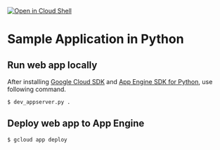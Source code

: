 [![Open in Cloud Shell](http://gstatic.com/cloudssh/images/open-btn.svg)](https://console.cloud.google.com/cloudshell/open?git_repo=https://github.com/iwanariy/sample-app-python.git)

Sample Application in Python
====

## Run web app locally
After installing [Google Cloud SDK](https://cloud.google.com/sdk/docs/) and [App Engine SDK for Python](https://cloud.google.com/appengine/docs/standard/python/download), use following command.

```
$ dev_appserver.py .
```

## Deploy web app to App Engine
```
$ gcloud app deploy
```

